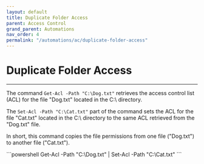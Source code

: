 ```yaml
---
layout: default
title: Duplicate Folder Access
parent: Access Control
grand_parent: Automations
nav_order: 4
permalink: "/automations/ac/duplicate-folder-access"
---
```


# Duplicate Folder Access

---

The command `Get-Acl -Path "C:\Dog.txt"` retrieves the access control list (ACL) for the file "Dog.txt" located in the C:\ directory.

The `Set-Acl -Path "C:\Cat.txt"` part of the command sets the ACL for the file "Cat.txt" located in the C:\ directory to the same ACL retrieved from the "Dog.txt" file.

In short, this command copies the file permissions from one file ("Dog.txt") to another file ("Cat.txt").

<div class="code-example" markdown="1">
```powershell
Get-Acl -Path "C:\Dog.txt" | Set-Acl -Path "C:\Cat.txt"
```
</div>